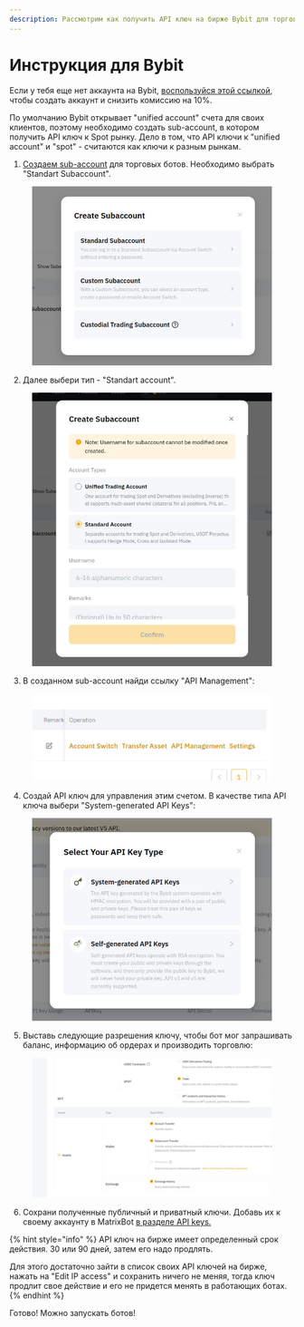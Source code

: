 ```yaml
---
description: Рассмотрим как получить API ключ на бирже Bybit для торговле на Spot рынке.
---
```


# Инструкция для Bybit

Если у тебя еще нет аккаунта на Bybit, [воспользуйся этой ссылкой](https://get.matrixbot.io/share-profit/bybit), чтобы создать аккаунт и снизить комиссию на 10%.

По умолчанию Bybit открывает "unified account" счета для своих клиентов, поэтому необходимо создать sub-account, в котором получить API ключ к Spot рынку. Дело в том, что API ключи к "unified account" и "spot" - считаются как ключи к разным рынкам.

1. [Создаем sub-account](https://www.bybit.com/app/user/sub-account) для торговых ботов. Необходимо выбрать "Standart Subaccount".

<figure><img src="../.gitbook/assets/bybit_1.jpg" alt=""><figcaption></figcaption></figure>

2. Далее выбери тип - "Standart account".

<figure><img src="../.gitbook/assets/bybit_2.jpg" alt=""><figcaption></figcaption></figure>

3. В созданном sub-account найди ссылку "API Management":

<figure><img src="../.gitbook/assets/bybit_3.jpg" alt=""><figcaption></figcaption></figure>

4. Создай API ключ для управления этим счетом. В качестве типа API ключа выбери "System-generated API Keys":

<figure><img src="../.gitbook/assets/bybit_4.jpg" alt=""><figcaption></figcaption></figure>

5. Выставь следующие разрешения ключу, чтобы бот мог запрашивать баланс, информацию об ордерах и производить торговлю:

<figure><img src="../.gitbook/assets/bybit_5.jpg" alt=""><figcaption></figcaption></figure>

6. Сохрани полученные публичный и приватный ключи. Добавь их к своему аккаунту в MatrixBot [в разделе API keys.](https://matrixbot.io/apikeys)

{% hint style="info" %}
API ключ на бирже имеет определенный срок действия. 30 или 90 дней, затем его надо продлять.

Для этого достаточно зайти в список своих API ключей на бирже, нажать на "Edit IP access" и сохранить ничего не меняя, тогда ключ продлит свое действие и его не придется менять в работающих ботах.
{% endhint %}

Готово! Можно запускать ботов!
